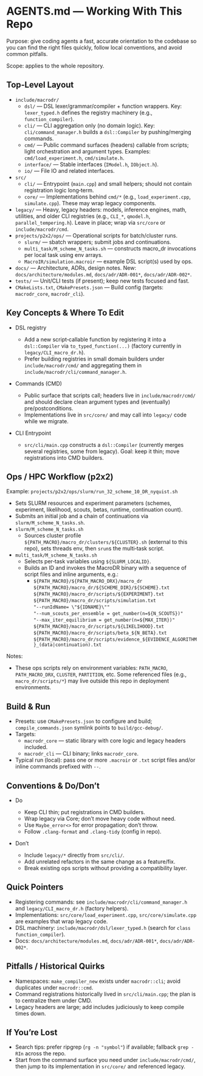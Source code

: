 # AGENTS.md — Working With This Repo

Purpose: give coding agents a fast, accurate orientation to the codebase so you can find the right files quickly, follow local conventions, and avoid common pitfalls.

Scope: applies to the whole repository.

## Top‑Level Layout

- `include/macrodr/`
  - `dsl/` — DSL lexer/grammar/compiler + function wrappers. Key: `lexer_typed.h` defines the registry machinery (e.g., `function_compiler`).
  - `cli/` — CLI aggregation only (no domain logic). Key: `cli/command_manager.h` builds a `dsl::Compiler` by pushing/merging commands.
  - `cmd/` — Public command surfaces (headers) callable from scripts; light orchestration and argument types. Examples: `cmd/load_experiment.h`, `cmd/simulate.h`.
  - `interface/` — Stable interfaces (`IModel.h`, `IObject.h`).
  - `io/` — File IO and related interfaces.
- `src/`
  - `cli/` — Entrypoint (`main.cpp`) and small helpers; should not contain registration logic long‑term.
  - `core/` — Implementations behind `cmd/*` (e.g., `load_experiment.cpp`, `simulate.cpp`). These may wrap legacy components.
- `legacy/` — Heavy, legacy headers: models, inference engines, math, utilities, and older CLI registries (e.g., `CLI_*`, `qmodel.h`, `parallel_tempering.h`). Leave in place; wrap via `src/core` or `include/macrodr/cmd`.
- `projects/p2x2/ops/` — Operational scripts for batch/cluster runs.
  - `slurm/` — sbatch wrappers; submit jobs and continuations.
  - `multi_task/M_scheme_N_tasks.sh` — constructs macro_dr invocations per local task using env arrays.
  - `MacroIR/simulation.macroir` — example DSL script(s) used by ops.
- `docs/` — Architecture, ADRs, design notes. New: `docs/architecture/modules.md`, `docs/adr/ADR-001*`, `docs/adr/ADR-002*`.
- `tests/` — Unit/CLI tests (if present); keep new tests focused and fast.
- `CMakeLists.txt`, `CMakePresets.json` — Build config (targets: `macrodr_core`, `macrodr_cli`).

## Key Concepts & Where To Edit

- DSL registry
  - Add a new script‑callable function by registering it into a `dsl::Compiler` via `to_typed_function(...)` (factory currently in `legacy/CLI_macro_dr.h`).
  - Prefer building registries in small domain builders under `include/macrodr/cmd/` and aggregating them in `include/macrodr/cli/command_manager.h`.

- Commands (CMD)
  - Public surface that scripts call; headers live in `include/macrodr/cmd/` and should declare clean argument types and (eventually) pre/postconditions.
  - Implementations live in `src/core/` and may call into `legacy/` code while we migrate.

- CLI Entrypoint
  - `src/cli/main.cpp` constructs a `dsl::Compiler` (currently merges several registries, some from legacy). Goal: keep it thin; move registrations into CMD builders.

## Ops / HPC Workflow (p2x2)

Example: `projects/p2x2/ops/slurm/run_32_scheme_10_DR_nyquist.sh`
- Sets SLURM resources and experiment parameters (schemes, experiment, likelihood, scouts, betas, runtime, continuation count).
- Submits an initial job and a chain of continuations via `slurm/M_scheme_N_tasks.sh`.
- `slurm/M_scheme_N_tasks.sh`
  - Sources cluster profile `${PATH_MACRO}/macro_dr/clusters/${CLUSTER}.sh` (external to this repo), sets threads env, then `srun`s the multi‑task script.
- `multi_task/M_scheme_N_tasks.sh`
  - Selects per‑task variables using `${SLURM_LOCALID}`.
  - Builds an ID and invokes the MacroDR binary with a sequence of script files and inline arguments, e.g.:
    - `${PATH_MACRO}/${PATH_MACRO_DRX}/macro_dr` \
      `${PATH_MACRO}/macro_dr/${SCHEME_DIR}/${SCHEME}.txt` \
      `${PATH_MACRO}/macro_dr/scripts/${EXPERIMENT}.txt` \
      `${PATH_MACRO}/macro_dr/scripts/simulation.txt` \
      `"--runIdName= \"${IDNAME}\""` \
      `"--num_scouts_per_ensemble = get_number(n=${N_SCOUTS})"` \
      `"--max_iter_equilibrium = get_number(n=${MAX_ITER})"` \
      `${PATH_MACRO}/macro_dr/scripts/${LIKELIHOOD}.txt` \
      `${PATH_MACRO}/macro_dr/scripts/beta_${N_BETA}.txt` \
      `${PATH_MACRO}/macro_dr/scripts/evidence_${EVIDENCE_ALGORITHM}_(data|continuation).txt`

Notes:
- These ops scripts rely on environment variables: `PATH_MACRO`, `PATH_MACRO_DRX`, `CLUSTER`, `PARTITION`, etc. Some referenced files (e.g., `macro_dr/scripts/*`) may live outside this repo in deployment environments.

## Build & Run

- Presets: use `CMakePresets.json` to configure and build; `compile_commands.json` symlink points to `build/gcc-debug/`.
- Targets:
  - `macrodr_core` — static library with core logic and legacy headers included.
  - `macrodr_cli` — CLI binary; links `macrodr_core`.
- Typical run (local): pass one or more `.macroir` or `.txt` script files and/or inline commands prefixed with `--`.

## Conventions & Do/Don’t

- Do
  - Keep CLI thin; put registrations in CMD builders.
  - Wrap legacy via Core; don’t move heavy code without need.
  - Use `Maybe_error<>` for error propagation; don’t throw.
  - Follow `.clang-format` and `.clang-tidy` (config in repo).

- Don’t
  - Include `legacy/*` directly from `src/cli/`.
  - Add unrelated refactors in the same change as a feature/fix.
  - Break existing ops scripts without providing a compatibility layer.

## Quick Pointers

- Registering commands: see `include/macrodr/cli/command_manager.h` and `legacy/CLI_macro_dr.h` (factory helpers).
- Implementations: `src/core/load_experiment.cpp`, `src/core/simulate.cpp` are examples that wrap legacy code.
- DSL machinery: `include/macrodr/dsl/lexer_typed.h` (search for `class function_compiler`).
- Docs: `docs/architecture/modules.md`, `docs/adr/ADR-001*`, `docs/adr/ADR-002*`.

## Pitfalls / Historical Quirks

- Namespaces: `make_compiler_new` exists under `macrodr::cli`; avoid duplicates under `macrodr::cmd`.
- Command registrations historically lived in `src/cli/main.cpp`; the plan is to centralize them under CMD.
- Legacy headers are large; add includes judiciously to keep compile times down.

## If You’re Lost

- Search tips: prefer ripgrep (`rg -n "symbol"`) if available; fallback `grep -RIn` across the repo.
- Start from the command surface you need under `include/macrodr/cmd/`, then jump to its implementation in `src/core/` and referenced legacy.

